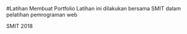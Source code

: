 #Latihan Membuat Portfolio
Latihan ini dilakukan bersama SMIT dalam pelatihan pemrograman web

SMIT 2018